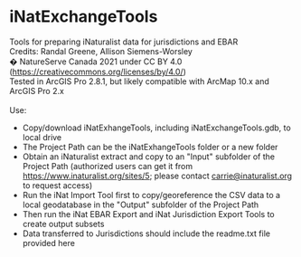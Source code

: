 # iNatExchangeTools
Tools for preparing iNaturalist data for jurisdictions and EBAR<br>
Credits: Randal Greene, Allison Siemens-Worsley<br>
� NatureServe Canada 2021 under CC BY 4.0 (https://creativecommons.org/licenses/by/4.0/)<br>
Tested in ArcGIS Pro 2.8.1, but likely compatible with ArcMap 10.x and ArcGIS Pro 2.x<br>
<br>
Use:
- Copy/download iNatExhangeTools, including iNatExchangeTools.gdb, to local drive
- The Project Path can be the iNatExhangeTools folder or a new folder
- Obtain an iNaturalist extract and copy to an "Input" subfolder of the Project Path (authorized users can get it from https://www.inaturalist.org/sites/5; please contact carrie@inaturalist.org to request access)
- Run the iNat Import Tool first to copy/georeference the CSV data to a local geodatabase in the "Output" subfolder of the Project Path
- Then run the iNat EBAR Export and iNat Jurisdiction Export Tools to create output subsets
- Data transferred to Jurisdictions should include the readme.txt file provided here